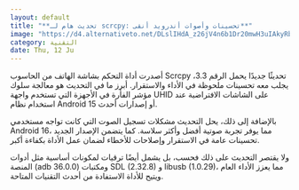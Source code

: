 ```yaml
---
layout: default
title: "**تحديث هام لـ scrcpy: تحسينات وأصوات أندرويد أنقى**"
image: "https://d4.alternativeto.net/DLslIHdA_z26jV4n6b1Dr20mwH3uIAkyRbVkZXyNgxY/rs:fill:1520:760:0/g:ce:0:0/YWJzOi8vZGlzdC9jb250ZW50LzE3NDk3NDM4MTU5OTYucG5n.png"
category: التقنية
date: Thu, 12 Ju
---
```


أصدرت أداة التحكم بشاشة الهاتف من الحاسوب Scrcpy تحديثًا جديدًا يحمل الرقم 3.3، يجلب معه تحسينات ملحوظة في الأداء والاستقرار. أبرز ما في التحديث هو معالجة سلوك مؤشر الفأرة في الأجهزة التي تستخدم واجهة UHID على الشاشات الافتراضية عند استخدام نظام Android 15 أو إصدارات أحدث.

بالإضافة إلى ذلك، يحل التحديث مشكلات تسجيل الصوت التي كانت تواجه مستخدمي Android 16، مما يوفر تجربة صوتية أفضل وأكثر سلاسة. كما يتضمن الإصدار الجديد تحسينات عامة في الاستقرار وإصلاحات للأخطاء لضمان عمل الأداة بكفاءة أكبر.

ولا يقتصر التحديث على ذلك فحسب، بل يشمل أيضًا ترقيات لمكونات أساسية مثل أدوات المنصة (adb 36.0.0) ومكتبات SDL (2.32.8) و libusb (1.0.29)، مما يعزز الأداء العام ويتيح للأداة الاستفادة من أحدث التقنيات المتاحة.
